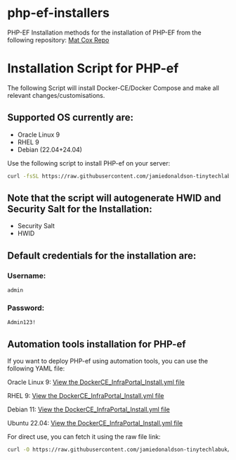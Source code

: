 # php-ef-installers
PHP-EF Installation methods for the installation of PHP-EF from the following repository: 
[Mat Cox Repo](https://github.com/TehMuffinMoo/php-ef)


# Installation Script for PHP-ef

The following Script will install Docker-CE/Docker Compose and make all relevant changes/customisations.

## Supported OS currently are:
- Oracle Linux 9
- RHEL 9
- Debian (22.04+24.04)

Use the following script to install PHP-ef on your server:

```bash
curl -fsSL https://raw.githubusercontent.com/jamiedonaldson-tinytechlabuk/php-ef-installers/main/Installing-php-ef.sh | bash
```


## Note that the script will autogenerate HWID and Security Salt for the Installation:
- Security Salt
- HWID

## Default credentials for the installation are:
### Username:
```
admin
```

### Password:
```
Admin123!
```

## Automation tools installation for PHP-ef
If you want to deploy PHP-ef using automation tools, you can use the following YAML file:

Oracle Linux 9:
[View the DockerCE_InfraPortal_Install.yml file](https://github.com/jamiedonaldson-tinytechlabuk/php-ef-installers/blob/main/DockerCE_InfraPortal_Install.yml)

RHEL 9:
[View the DockerCE_InfraPortal_Install.yml file](https://github.com/jamiedonaldson-tinytechlabuk/php-ef-installers/blob/main/DockerCE_InfraPortal_Install.yml)


Debian 11:
[View the DockerCE_InfraPortal_Install.yml file](https://github.com/jamiedonaldson-tinytechlabuk/php-ef-installers/blob/main/DockerCE_InfraPortal_Install.yml)  

Ubuntu 22.04:
[View the DockerCE_InfraPortal_Install.yml file](https://github.com/jamiedonaldson-tinytechlabuk/php-ef-installers/blob/main/DockerCE_InfraPortal_Install.yml)

For direct use, you can fetch it using the raw file link:

```bash
curl -O https://raw.githubusercontent.com/jamiedonaldson-tinytechlabuk/php-ef-installers/main/DockerCE_InfraPortal_Install.yml

